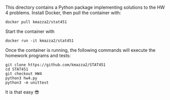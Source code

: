 This directory contains a Python package implementing solutions to the HW 4 problems. Install Docker, then pull the container with:
```
docker pull kmazza2/stat451
```
Start the container with
```
docker run -it kmazza2/stat451
```
Once the container is running, the following commands will execute the homework programs and tests:
```
git clone https://github.com/kmazza2/STAT451
cd STAT451
git checkout HW4
python3 hw4.py
python3 -m unittest
```
It is that easy 😎
